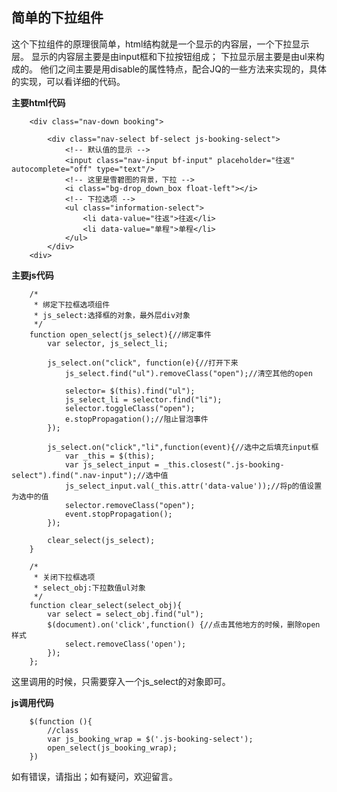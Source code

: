 ## 简单的下拉组件

这个下拉组件的原理很简单，html结构就是一个显示的内容层，一个下拉显示层。
显示的内容层主要是由input框和下拉按钮组成；
下拉显示层主要是由ul来构成的。
他们之间主要是用disable的属性特点，配合JQ的一些方法来实现的，具体的实现，可以看详细的代码。

**主要html代码**

        <div class="nav-down booking">
        
            <div class="nav-select bf-select js-booking-select">
                <!-- 默认值的显示 -->
                <input class="nav-input bf-input" placeholder="往返" autocomplete="off" type="text"/>
                <!-- 这里是雪碧图的背景，下拉 -->
                <i class="bg-drop_down_box float-left"></i>
                <!-- 下拉选项 -->
                <ul class="information-select">
                    <li data-value="往返">往返</li>
                    <li data-value="单程">单程</li>
                </ul>
            </div>
        <div>
        
**主要js代码**

        /*
         * 绑定下拉框选项组件
         * js_select:选择框的对象，最外层div对象
         */
        function open_select(js_select){//绑定事件
            var selector, js_select_li;
        
            js_select.on("click", function(e){//打开下来
                js_select.find("ul").removeClass("open");//清空其他的open
        
                selector= $(this).find("ul");
                js_select_li = selector.find("li");
                selector.toggleClass("open");
                e.stopPropagation();//阻止冒泡事件
            });
        
            js_select.on("click","li",function(event){//选中之后填充input框
                var _this = $(this);
                var js_select_input = _this.closest(".js-booking-select").find(".nav-input");//选中值
                js_select_input.val(_this.attr('data-value'));//将p的值设置为选中的值
                selector.removeClass("open");
                event.stopPropagation();
            });
        
            clear_select(js_select);
        }
        
        /*
         * 关闭下拉框选项
         * select_obj:下拉数值ul对象
         */
        function clear_select(select_obj){
            var select = select_obj.find("ul");
            $(document).on('click',function() {//点击其他地方的时候，删除open样式
                select.removeClass('open');
            });
        };
        
这里调用的时候，只需要穿入一个js_select的对象即可。

**js调用代码**

        $(function (){
            //class
            var js_booking_wrap = $('.js-booking-select');
            open_select(js_booking_wrap);
        })

如有错误，请指出；如有疑问，欢迎留言。
